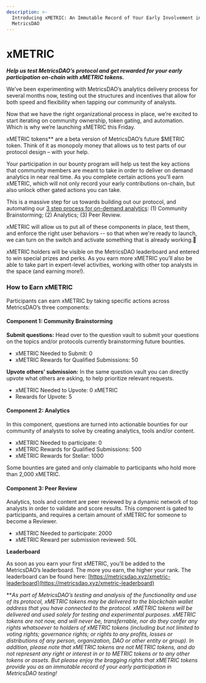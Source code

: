 ```yaml
---
description: >-
  Introducing xMETRIC: An Immutable Record of Your Early Involvement in
  MetricsDAO
---
```


# xMETRIC

_**Help us test MetricsDAO’s protocol and get rewarded for your early participation on-chain with xMETRIC tokens.**_

We’ve been experimenting with MetricsDAO’s analytics delivery process for several months now, testing out the structures and incentives that allow for both speed and flexibility when tapping our community of analysts.

Now that we have the right organizational process in place, we’re excited to start iterating on community ownership, token gating, and automation. Which is why we’re launching xMETRIC this Friday.

xMETRIC tokens\*\* are a beta version of MetricsDAO’s future $METRIC token. Think of it as monopoly money that allows us to test parts of our protocol design – with your help.

Your participation in our bounty program will help us test the key actions that community members are meant to take in order to deliver on demand analytics in near real time. As you complete certain actions you’ll earn xMETRIC, which will not only record your early contributions on-chain, but also unlock other gated actions you can take.

This is a massive step for us towards building out our protocol, and automating our [3 step process for on-demand analytics](https://metricsdao.ghost.io/how-to-submit-your-bounty/): (1) Community Brainstorming; (2) Analytics; (3) Peer Review.

xMETRIC will allow us to put all of these components in place, test them, and enforce the right user behaviors -- so that when we're ready to launch, we can turn on the switch and activate something that is already working.💪

xMETRIC holders will be visible on the MetricsDAO leaderboard and entered to win special prizes and perks. As you earn more xMETRIC you’ll also be able to take part in expert-level activities, working with other top analysts in the space (and earning more!).

### **How to Earn xMETRIC**&#x20;

Participants can earn xMETRIC by taking specific actions across MetricsDAO’s three components:

#### **Component 1: Community Brainstorming**

**Submit questions:** Head over to the question vault to submit your questions on the topics and/or protocols currently brainstorming future bounties.

* xMETRIC Needed to Submit: 0&#x20;
* xMETRIC Rewards for Qualified Submissions: 50&#x20;

**Upvote others’ submission:** In the same question vault you can directly upvote what others are asking, to help prioritize relevant requests.

* xMETRIC Needed to Upvote: 0 xMETRIC&#x20;
* Rewards for Upvote: 5

#### **Component 2: Analytics**

In this component, questions are turned into actionable bounties for our community of analysts to solve by creating analytics, tools and/or content.

* xMETRIC Needed to participate: 0&#x20;
* xMETRIC Rewards for Qualified Submissions: 500&#x20;
* xMETRIC Rewards for Stellar: 1000

Some bounties are gated and only claimable to participants who hold more than 2,000 xMETRIC.

#### Component 3: Peer Review

Analytics, tools and content are peer reviewed by a dynamic network of top analysts in order to validate and score results. This component is gated to participants, and requires a certain amount of xMETRIC for someone to become a Reviewer.

* xMETRIC Needed to participate: 2000&#x20;
* xMETRIC Reward per submission reviewed: 50L

**Leaderboard**

As soon as you earn your first xMETRIC, you’ll be added to the MetricsDAO’s leaderboard. The more you earn, the higher your rank. The leaderboard can be found here: [https://metricsdao.xyz/xmetric-leaderboard](https://metricsdao.xyz/xmetric-leaderboard)

\*\*_As part of MetricsDAO’s testing and analysis of the functionality and use of its protocol, xMETRIC tokens may be delivered to the blockchain wallet address that you have connected to the protocol.  xMETRIC tokens will be delivered and used solely for testing and experimental purposes.  xMETRIC tokens are not now, and will never be, transferrable, nor do they confer any rights whatsoever to holders of xMETRIC tokens (including but not limited to voting rights; governance rights; or rights to any profits, losses or distributions of any person, organization, DAO or other entity or group).  In addition, please note that xMETRIC tokens are not METRIC tokens, and do not represent any right or interest in or to METRIC tokens or to any other tokens or assets.  But please enjoy the bragging rights that xMETRIC tokens provide you as an immutable record of your early participation in MetricsDAO testing!_
